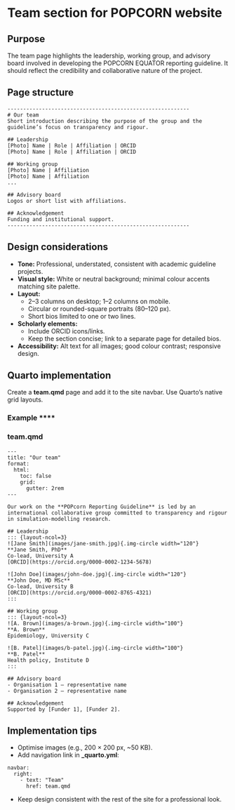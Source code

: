 # **Team section for POPCORN website**

## **Purpose**

The team page highlights the leadership, working group, and advisory board involved in developing the POPCORN EQUATOR reporting guideline. It should reflect the credibility and collaborative nature of the project.

## **Page structure**

```
----------------------------------------------------------
# Our team
Short introduction describing the purpose of the group and the guideline’s focus on transparency and rigour.

## Leadership
[Photo] Name | Role | Affiliation | ORCID
[Photo] Name | Role | Affiliation | ORCID

## Working group
[Photo] Name | Affiliation
[Photo] Name | Affiliation
...

## Advisory board
Logos or short list with affiliations.

## Acknowledgement
Funding and institutional support.
----------------------------------------------------------
```

## **Design considerations**

* **Tone:** Professional, understated, consistent with academic guideline projects.
* **Visual style:** White or neutral background; minimal colour accents matching site palette.
* **Layout:**
  * 2–3 columns on desktop; 1–2 columns on mobile.
  * Circular or rounded-square portraits (80–120 px).
  * Short bios limited to one or two lines.
* **Scholarly elements:**
  * Include ORCID icons/links.
  * Keep the section concise; link to a separate page for detailed bios.
* **Accessibility:** Alt text for all images; good colour contrast; responsive design.

## **Quarto implementation**

Create a **team.qmd** page and add it to the site navbar. Use Quarto’s native grid layouts.

### **Example** ****

### **team.qmd**

```
---
title: "Our team"
format:
  html:
    toc: false
    grid:
      gutter: 2rem
---

Our work on the **POPcorn Reporting Guideline** is led by an international collaborative group committed to transparency and rigour in simulation-modelling research.
```

```
## Leadership
::: {layout-ncol=3}
![Jane Smith](images/jane-smith.jpg){.img-circle width="120"}
**Jane Smith, PhD**  
Co-lead, University A  
[ORCID](https://orcid.org/0000-0002-1234-5678)

![John Doe](images/john-doe.jpg){.img-circle width="120"}
**John Doe, MD MSc**  
Co-lead, University B  
[ORCID](https://orcid.org/0000-0002-8765-4321)
:::

## Working group
::: {layout-ncol=3}
![A. Brown](images/a-brown.jpg){.img-circle width="100"}
**A. Brown**  
Epidemiology, University C

![B. Patel](images/b-patel.jpg){.img-circle width="100"}
**B. Patel**  
Health policy, Institute D
:::

## Advisory board
- Organisation 1 – representative name
- Organisation 2 – representative name

## Acknowledgement
Supported by [Funder 1], [Funder 2].
```

## **Implementation tips**

* Optimise images (e.g., 200 × 200 px, ~50 KB).
* Add navigation link in **_quarto.yml**:

```
navbar:
  right:
    - text: "Team"
      href: team.qmd
```

* Keep design consistent with the rest of the site for a professional look.
